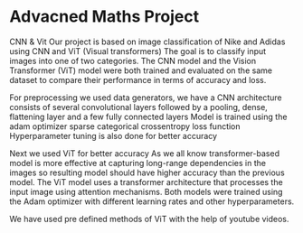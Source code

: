 # Advacned Maths Project

CNN & Vit Our project is based on image classification of Nike and Adidas using CNN and ViT (Visual transformers) The goal is to classify input images into one of two categories. The CNN model and the Vision Transformer (ViT) model were both trained and evaluated on the same dataset to compare their performance in terms of accuracy and loss.

For preprocessing we used data generators, we have a CNN architecture consists of several convolutional layers followed by a pooling, dense, flattening layer and a few fully connected layers Model is trained using the adam optimizer sparse categorical crossentropy loss function Hyperparameter tuning is also done for better accuracy

Next we used ViT for better accuracy As we all know transformer-based model is more effective at capturing long-range dependencies in the images so resulting model should have higher accuracy than the previous model. The ViT model uses a transformer architecture that processes the input image using attention mechanisms. Both models were trained using the Adam optimizer with different learning rates and other hyperparameters.

We have used pre defined methods of ViT with the help of youtube videos.